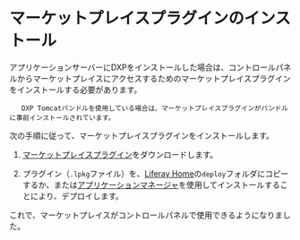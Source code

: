 # マーケットプレイスプラグインのインストール

アプリケーションサーバーにDXPをインストールした場合は、コントロールパネルからマーケットプレイスにアクセスするためのマーケットプレイスプラグインをインストールする必要があります。

``` note::
   DXP Tomcatバンドルを使用している場合は、マーケットプレイスプラグインがバンドルに事前インストールされています。
```

次の手順に従って、マーケットプレイスプラグインをインストールします。

1.  [マーケットプレイスプラグイン](https://www.liferay.com/marketplace/download)をダウンロードします。

2.  プラグイン（`.lpkg`ファイル）を、[Liferay Home](../../installation-and-upgrades/reference/liferay-home.md)の`deploy`フォルダにコピーするか、または[アプリケーションマネージャ](./using-the-app-manager.md)を使用してインストールすることにより、デプロイします。

これで、マーケットプレイスがコントロールパネルで使用できるようになりました。
